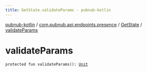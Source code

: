 ```yaml
---
title: GetState.validateParams - pubnub-kotlin
---
```


[pubnub-kotlin](../../index.html) / [com.pubnub.api.endpoints.presence](../index.html) / [GetState](index.html) / [validateParams](./validate-params.html)

# validateParams

`protected fun validateParams(): `[`Unit`](https://kotlinlang.org/api/latest/jvm/stdlib/kotlin/-unit/index.html)